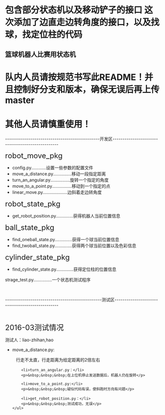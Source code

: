 包含部分状态机以及移动铲子的接口
这次添加了边直走边转角度的接口，以及找球，找定位柱的代码
=======
<h2>篮球机器人比赛用状态机</h2>
<h1>队内人员请按规范书写此README！并且控制好分支和版本，确保无误后再上传master</h1>
<h1>其他人员请慎重使用！</h1>

<p>------------------------------------------------开发区--------------------------------------------------</p>

<p><font size="5px">robot_move_pkg</font></p>
<p>
    <ul>
        <li>config.py............设置一些参数的配置文件</li>
        <li>move_a_distance.py...............移动一段指定距离</li>
        <li>turn_an_angular.py................旋转一个指定的角度</li>
        <li>move_to_a_point.py................移动到一个指定的点</li>
        <li>linear_move.py....................边斜着走边转角度</li>
    </ul>
</p>
<p><font size="5px">robot_state_pkg</font></p>
<p>
    <ul>
        <li>get_robot_position.py..............获得机器人当前位置信息</li>
    </ul>
</p>
<p><font size="5px">ball_state_pkg</font></p>
<p>
    <ul>
        <li>find_oneball_state.py..............获得一个球当前位置信息</li>
        <li>find_twoball_state.py..............获得两个球当前位置以及色彩信息</li>
    </ul>
</p>
<p><font size="5px">cylinder_state_pkg</font></p>
<p>
    <ul>
        <li>find_cylinder_state.py..............获得定位柱的位置信息</li>
    </ul>
</p>
<p>strage_test.py...............一个状态机测试程序</p>
</br>
<p>-------------------------------------------------测试区-------------------------------------------------</p>
</br>
<p><font size="5px">2016-03测试情况</font></p>
    <p>测试人：liao-zhihan,hao</p>
<p>
    <ul>
        <li>move_a_distance.py:</li>
        <p>&nbsp;&nbsp;&nbsp;行走不太直，行走距离为给定距离的2倍左右</p>

        <li>turn_an_angular.py：</li>
        <p>&nbsp;&nbsp;&nbsp;在上位机停止发送数据后，机器人仍在旋转</p>

        <li>move_to_a_point.py:</li>
        <p>&nbsp;&nbsp;&nbsp;疑似代码有误，使斜跑时方向有问题</p>

        <li>get_robot_position.py：</li>
        <p>&nbsp;&nbsp;&nbsp;测试成功，无误</p>
    </ul>
</p>
